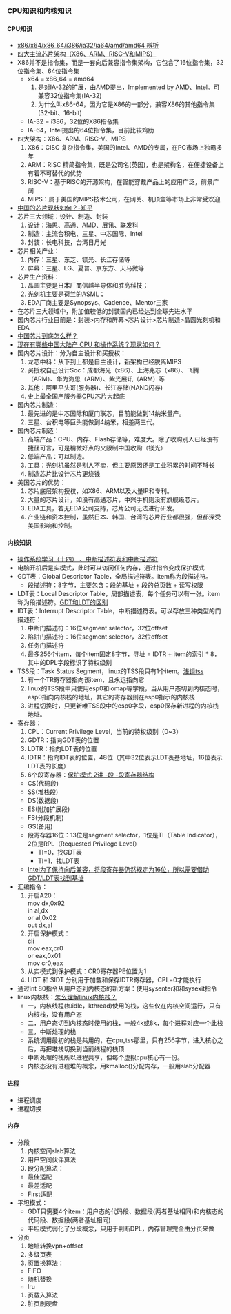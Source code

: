 ### CPU知识和内核知识

#### CPU知识
* [x86/x64/x86_64/i386/ia32/ia64/amd/amd64 辨析](https://www.cnblogs.com/helica/p/6803131.html)
* [四大主流芯片架构（X86、ARM、RISC-V和MIPS）](https://blog.csdn.net/zhiyuan2021/article/details/108308159)
* X86并不是指令集，而是一套向后兼容指令集架构，它包含了16位指令集，32位指令集、64位指令集
  * x64 = x86_64 = amd64
    1. 是对IA-32的扩展，由AMD提出，Implemented by AMD、Intel。可兼容32位指令集(IA-32)
    1. 为什么叫x86-64，因为它是X86的一部分，兼容X86的其他指令集(32-bit、16-bit)
  * IA-32 = i386，32位的X86指令集
  * IA-64，Intel提出的64位指令集，目前比较鸡肋
* 四大架构：X86、ARM、RISC-V、MIPS
  1. X86：CISC 复杂指令集，美国的Intel、AMD的专属，在PC市场上独霸多年
  1. ARM：RISC 精简指令集，既是公司名(英国)，也是架构名，在便捷设备上有着不可替代的优势
  1. RISC-V：基于RISC的开源架构，在智能穿戴产品上的应用广泛，前景广阔
  1. MIPS：属于美国的MIPS技术公司，在网关、机顶盒等市场上非常受欢迎
* [中国的芯片现状如何？-知乎](https://www.zhihu.com/question/29353581/answer/703083470)
* 芯片三大领域：设计、制造、封装
  1. 设计：海思、高通、AMD、展讯、联发科
  1. 制造：主流台积电、三星、中芯国际、Intel
  1. 封装：长电科技，台湾日月光
* 芯片相关产业：
  1. 内存：三星、东芝、镁光、长江存储等
  1. 屏幕：三星、LG、夏普、京东方、天马微等
* 芯片生产资料：
  1. 晶圆主要是日本厂商信越半导体和胜高科技；
  1. 光刻机主要是荷兰的ASML；
  1. EDA厂商主要是Synopsys、Cadence、Mentor三家
* 在芯片三大领域中，附加值较低的封装国内已经达到全球先进水平
* 国内芯片行业目前是：封装>内存和屏幕>芯片设计>芯片制造>晶圆光刻机和EDA
* [中国芯片到底怎么样？](https://zhuanlan.zhihu.com/p/112880888)
* [现在有哪些中国大陆产 CPU 和操作系统？现状如何？](https://www.zhihu.com/question/58816532/answer/160144528)
* 国内芯片设计：分为自主设计和买授权：
  1. 龙芯中科：从下到上都是自主设计，新架构已经脱离MIPS
  1. 买授权自己设计Soc：成都海光（x86）、上海兆芯（x86）、飞腾（ARM）、华为海思（ARM）、紫光展讯（ARM）等
  1. 其他：阿里平头哥(服务器)、长江存储(NAND闪存)
  1. [史上最全国产服务器CPU芯片大起底](https://bbs.huaweicloud.com/blogs/121147)
* 国内芯片制造：
  1. 最先进的是中芯国际和厦门联芯，目前能做到14纳米量产。
  1. 三星、台积电等巨头能做到4纳米，相差两三代。
* 国内芯片制造：
  1. 高端产品：CPU、内存、Flash存储等，难度大。除了收购别人已经没有捷径可言，可是稍微好点的又限制中国收购（镁光）
  1. 低端产品：可以制造。
  1. 工具：光刻机虽然是别人不卖，但主要原因还是工业积累的时间不够长
  1. 制造芯片比设计芯片更烧钱
* 美国芯片的优势：
  1. 芯片底层架构授权，如X86、ARM以及大量IP和专利。
  1. 大量的芯片设计，如没有高通芯片，中兴手机则没有旗舰级芯片。
  1. EDA工具，若无EDA公司支持，芯片公司无法进行研发。
  1. 产业链和资本控制，虽然日本、韩国、台湾的芯片行业都很强，但都深受美国影响和控制。

#### 内核知识
* [操作系统学习（十四） 、中断描述符表和中断描述符](https://www.cnblogs.com/ay-a/p/9191051.html)
* 电脑开机后是实模式，此时可以访问任何内存，通过指令变成保护模式
* GDT表：Global Descriptor Table，全局描述符表。item称为段描述符。
  * 段描述符：8字节，主要包含：段的基址 + 段的总页数 + 读写权限
* LDT表：Local Descriptor Table，局部描述表，每个任务可以有一张。item称为段描述符。[GDT和LDT的区别](https://blog.csdn.net/darmao/article/details/78981649)
* IDT表：Interrupt Descriptor Table，中断描述符表。可以存放三种类型的门描述符：
  1. 中断门描述符：16位segment selector，32位offset
  1. 陷阱门描述符：16位segment selector，32位offset
  1. 任务门描述符
  1. 最多256个item，每个item固定8字节，寻址 = IDTR + item的索引 * 8，其中的DPL字段标识了特权级别
* TSS段：Task Status Segment，linux的TSS段只有1个item。[浅谈tss](http://liujunming.top/2020/01/18/%E6%B5%85%E8%B0%88tss/)
  1. 有一个TR寄存器指向该item，且永远指向它
  1. linux的TSS段中只使用esp0和iomap等字段，当从用户态切到内核态时，esp0指向内核栈的地址，其它的寄存器则在esp0指示的内核栈
  1. 进程切换时，只更新唯TSS段中的esp0字段，esp0保存新进程的内核栈地址。
* 寄存器：
  1. CPL：Current Privilege Level，当前的特权级别（0~3）
  1. GDTR：指向GDT表的位置
  1. LDTR：指向LDT表的位置
  1. IDTR：指向IDT表的位置，48位（其中32位表示LDT表基地址，16位表示LDT表的长度）
  1. 6个段寄存器：[保护模式 2讲 -段 -段寄存器结构](https://www.cnblogs.com/iBinary/p/13155281.html)
    * CS(代码段)
    * SS(堆栈段)
    * DS(数据段)
    * ES(附加扩展段)
    * FS(分段机制)
    * GS(备用)
    * 段寄存器16位：13位是segment selector，1位是TI（Table Indicator），2位是RPL（Requested Privilege Level）
      * TI=0，找GDT表
      * TI=1，找LDT表
    * [Intel为了保持向后兼容，将段寄存器仍然规定为16位，所以需要借助GDT/LDT表找到基址](https://blog.csdn.net/darmao/article/details/78981649)
* 汇编指令：
  1. 开启A20：<br/>mov dx,0x92<br/> in al,dx<br/> or al,0x02<br/> out dx,al<br/>
  1. 开启保护模式：<br/>cli<br/> mov eax,cr0<br/> or eax,0x01<br/> mov cr0,eax<br/>
  1. 从实模式到保护模式：CR0寄存器PE位置为1
  1. LIDT 和 SIDT 分别用于加载和保存IDTR寄存器，CPL=0才能执行
* 通过int 80指令从用户态到内核态的新方案：使用sysenter和和sysexit指令
* linux内核栈：[怎么理解linux内核栈？](https://www.zhihu.com/question/57013926/answer/151472914)
  * 一，内核线程(如idle，kthread)使用的栈，这些仅在内核空间运行，只有内核栈，没有用户态
  * 二，用户态切到内核态时使用的栈，一般4k或8k，每个进程对应一个此栈
  * 三，中断处理的栈
  * 系统调用最初的栈是共用的，在cpu_tss那里，只有256字节，进入核心之后，再把堆栈切换到当前线程的栈顶
  * 中断处理的栈所以进程共享，但每个虚拟cpu核心有一份。
  * 内核态没有进程堆的概念，用kmalloc()分配内存，一般用slab分配器

#### 进程
* 进程调度
* 进程切换

#### 内存
* 分段
  1. 内核空间slab算法
  1. 用户空间伙伴算法
  1. 段分配算法：
    * 最佳适配
    * 最差适配
    * First适配
* 平坦模式：
  * GDT只需要4个item：用户态的代码段、数据段(两者基址相同)和内核态的代码段、数据段(两者基址相同)
  * 平坦模式弱化了分段概念，只用于判断DPL，内存管理完全由分页来做
* 分页
  1. 地址转换vpn+offset
  1. 多级页表
  1. 页置换算法：
    * FIFO
    * 随机替换
    * lru
  1. 页载入算法
  1. 脏页刷硬盘



